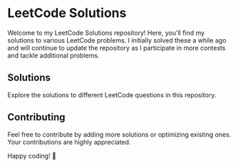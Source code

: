# LeetCode Solutions

Welcome to my LeetCode Solutions repository! Here, you'll find my solutions to various LeetCode problems. I initially solved these a while ago and will continue to update the repository as I participate in more contests and tackle additional problems.

## Solutions

Explore the solutions to different LeetCode questions in this repository.

## Contributing

Feel free to contribute by adding more solutions or optimizing existing ones. Your contributions are highly appreciated.

Happy coding! 🚀
